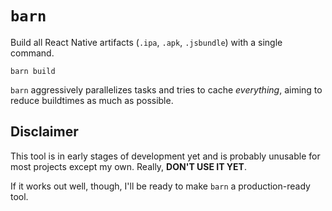 # `barn`

Build all React Native artifacts (`.ipa`, `.apk`, `.jsbundle`) with a single command.

```shell
barn build
```

`barn` aggressively parallelizes tasks and tries to cache _everything_, aiming to reduce buildtimes as much as possible.

## Disclaimer

This tool is in early stages of development yet and is probably unusable for most projects except my own. Really, **DON'T USE IT YET**.

If it works out well, though, I'll be ready to make `barn` a production-ready tool. 
